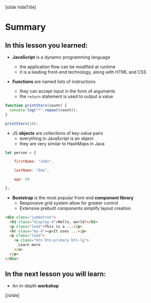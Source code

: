 [slide hideTitle]

# Summary

## In this lesson you learned:

- **JavaScript** is a dynamic programming language 
  * the application flow can be modified at runtime
  * it is a leading front-end technology, along with HTML and CSS

- **Functions** are named lists of instructions
  * they can accept input in the form of arguments
  * the `return` statement is used to output a value

```js
function printStars(count) {​
  console.log("*".repeat(count));​
}​

printStars(10);​
```

- JS **objects** are collections of key-value pairs
  * everything in JavaScript is an object
  * they are very similar to HashMaps in Java

```js
let person = {​

    firstName: "John",​

    lastName: "Doe",​

    age: 50​

};​
```

- **Bootstrap** is the most popular front-end **component library**
  * Responsive grid system​ allow for greater control
  * Extensive prebuilt components​ simplify layout creation

```html
<div class="jumbotron">​
  <h1 class="display-4">Hello, world!</h1>​
  <p class="lead">This is a ...</p>​
  <hr class="my-4"><p>It uses ...</p>​
  <p class="lead">​
    <a class="btn btn-primary btn-lg">​
      Learn more
    </a>​
  </p>​
</div>
```

## In the next lesson you will learn:

- An in-depth **workshop**

[/slide]
